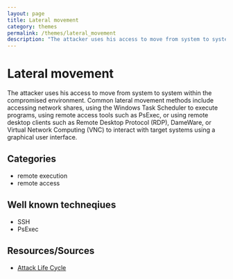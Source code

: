 ```yaml
---
layout: page
title: Lateral movement
category: themes
permalink: /themes/lateral_movement
description: "The attacker uses his access to move from system to system within the compromised environment. Common lateral movement methods include accessing network shares, using the Windows Task Scheduler to execute programs, using remote access tools such as PsExec, or using remote desktop clients such as Remote Desktop Protocol (RDP), DameWare, or Virtual Network Computing (VNC) to interact with target systems using a graphical user interface."
---
```

# Lateral movement

The attacker uses his access to move from system to system within the compromised environment. Common lateral movement methods include accessing network shares, using the Windows Task Scheduler to execute programs, using remote access tools such as PsExec, or using remote desktop clients such as Remote Desktop Protocol (RDP), DameWare, or Virtual Network Computing (VNC) to interact with target systems using a graphical user interface.

## Categories

* remote execution
* remote access

## Well known techneqiues

* SSH
* PsExec

## Resources/Sources

* [Attack Life Cycle](http://www.iacpcybercenter.org/resource-center/what-is-cyber-crime/cyber-attack-lifecycle/)